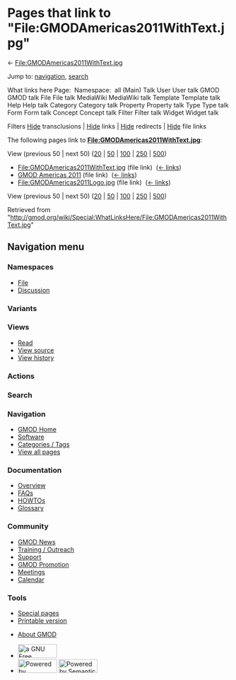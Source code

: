 <div id="mw-page-base" class="noprint">

</div>

<div id="mw-head-base" class="noprint">

</div>

<div id="content" class="mw-body" role="main">

<span id="top"></span>

<div id="mw-js-message" style="display:none;">

</div>



# <span dir="auto">Pages that link to "File:GMODAmericas2011WithText.jpg"</span>

<div id="bodyContent">

<div id="contentSub">

←
[File:GMODAmericas2011WithText.jpg](/wiki/File:GMODAmericas2011WithText.jpg "File:GMODAmericas2011WithText.jpg")

</div>

<div id="jump-to-nav" class="mw-jump">

Jump to: [navigation](#mw-navigation), [search](#p-search)

</div>

<div id="mw-content-text">

What links here Page:  Namespace:  all (Main) Talk User User talk GMOD
GMOD talk File File talk MediaWiki MediaWiki talk Template Template talk
Help Help talk Category Category talk Property Property talk Type Type
talk Form Form talk Concept Concept talk Filter Filter talk Widget
Widget talk

Filters
[Hide](/mediawiki/index.php?title=Special:WhatLinksHere/File:GMODAmericas2011WithText.jpg&hidetrans=1 "Special:WhatLinksHere/File:GMODAmericas2011WithText.jpg")
transclusions \|
[Hide](/mediawiki/index.php?title=Special:WhatLinksHere/File:GMODAmericas2011WithText.jpg&hidelinks=1 "Special:WhatLinksHere/File:GMODAmericas2011WithText.jpg")
links \|
[Hide](/mediawiki/index.php?title=Special:WhatLinksHere/File:GMODAmericas2011WithText.jpg&hideredirs=1 "Special:WhatLinksHere/File:GMODAmericas2011WithText.jpg")
redirects \|
[Hide](/mediawiki/index.php?title=Special:WhatLinksHere/File:GMODAmericas2011WithText.jpg&hideimages=1 "Special:WhatLinksHere/File:GMODAmericas2011WithText.jpg")
file links

The following pages link to
**[File:GMODAmericas2011WithText.jpg](/wiki/File:GMODAmericas2011WithText.jpg "File:GMODAmericas2011WithText.jpg")**:

View (previous 50 \| next 50)
([20](/mediawiki/index.php?title=Special:WhatLinksHere/File:GMODAmericas2011WithText.jpg&limit=20 "Special:WhatLinksHere/File:GMODAmericas2011WithText.jpg")
\|
[50](/mediawiki/index.php?title=Special:WhatLinksHere/File:GMODAmericas2011WithText.jpg&limit=50 "Special:WhatLinksHere/File:GMODAmericas2011WithText.jpg")
\|
[100](/mediawiki/index.php?title=Special:WhatLinksHere/File:GMODAmericas2011WithText.jpg&limit=100 "Special:WhatLinksHere/File:GMODAmericas2011WithText.jpg")
\|
[250](/mediawiki/index.php?title=Special:WhatLinksHere/File:GMODAmericas2011WithText.jpg&limit=250 "Special:WhatLinksHere/File:GMODAmericas2011WithText.jpg")
\|
[500](/mediawiki/index.php?title=Special:WhatLinksHere/File:GMODAmericas2011WithText.jpg&limit=500 "Special:WhatLinksHere/File:GMODAmericas2011WithText.jpg"))

- [File:GMODAmericas2011WithText.jpg](/wiki/File:GMODAmericas2011WithText.jpg "File:GMODAmericas2011WithText.jpg")
  (file link) ‎ <span class="mw-whatlinkshere-tools">([←
  links](/mediawiki/index.php?title=Special:WhatLinksHere&target=File%3AGMODAmericas2011WithText.jpg "Special:WhatLinksHere"))</span>
- [GMOD Americas 2011](/wiki/GMOD_Americas_2011 "GMOD Americas 2011")
  (file link) ‎ <span class="mw-whatlinkshere-tools">([←
  links](/mediawiki/index.php?title=Special:WhatLinksHere&target=GMOD+Americas+2011 "Special:WhatLinksHere"))</span>
- [File:GMODAmericas2011Logo.jpg](/wiki/File:GMODAmericas2011Logo.jpg "File:GMODAmericas2011Logo.jpg")
  (file link) ‎ <span class="mw-whatlinkshere-tools">([←
  links](/mediawiki/index.php?title=Special:WhatLinksHere&target=File%3AGMODAmericas2011Logo.jpg "Special:WhatLinksHere"))</span>

View (previous 50 \| next 50)
([20](/mediawiki/index.php?title=Special:WhatLinksHere/File:GMODAmericas2011WithText.jpg&limit=20 "Special:WhatLinksHere/File:GMODAmericas2011WithText.jpg")
\|
[50](/mediawiki/index.php?title=Special:WhatLinksHere/File:GMODAmericas2011WithText.jpg&limit=50 "Special:WhatLinksHere/File:GMODAmericas2011WithText.jpg")
\|
[100](/mediawiki/index.php?title=Special:WhatLinksHere/File:GMODAmericas2011WithText.jpg&limit=100 "Special:WhatLinksHere/File:GMODAmericas2011WithText.jpg")
\|
[250](/mediawiki/index.php?title=Special:WhatLinksHere/File:GMODAmericas2011WithText.jpg&limit=250 "Special:WhatLinksHere/File:GMODAmericas2011WithText.jpg")
\|
[500](/mediawiki/index.php?title=Special:WhatLinksHere/File:GMODAmericas2011WithText.jpg&limit=500 "Special:WhatLinksHere/File:GMODAmericas2011WithText.jpg"))

</div>

<div class="printfooter">

Retrieved from
"<http://gmod.org/wiki/Special:WhatLinksHere/File:GMODAmericas2011WithText.jpg>"

</div>

<div id="catlinks" class="catlinks catlinks-allhidden">

</div>

<div class="visualClear">

</div>

</div>

</div>

<div id="mw-navigation">

## Navigation menu

<div id="mw-head">



<div id="left-navigation">

<div id="p-namespaces" class="vectorTabs" role="navigation"
aria-labelledby="p-namespaces-label">

### Namespaces

- <span id="ca-nstab-image"><a href="/wiki/File:GMODAmericas2011WithText.jpg" accesskey="c"
  title="View the file page [c]">File</a></span>
- <span id="ca-talk"><a
  href="/mediawiki/index.php?title=File_talk:GMODAmericas2011WithText.jpg&amp;action=edit&amp;redlink=1"
  accesskey="t"
  title="Discussion about the content page [t]">Discussion</a></span>

</div>

<div id="p-variants" class="vectorMenu emptyPortlet" role="navigation"
aria-labelledby="p-variants-label">

### 

### Variants[](#)

<div class="menu">

</div>

</div>

</div>

<div id="right-navigation">

<div id="p-views" class="vectorTabs" role="navigation"
aria-labelledby="p-views-label">

### Views

- <span id="ca-view">[Read](/wiki/File:GMODAmericas2011WithText.jpg)</span>
- <span id="ca-viewsource"><a
  href="/mediawiki/index.php?title=File:GMODAmericas2011WithText.jpg&amp;action=edit"
  accesskey="e" title="This page is protected.
  You can view its source [e]">View source</a></span>
- <span id="ca-history"><a
  href="/mediawiki/index.php?title=File:GMODAmericas2011WithText.jpg&amp;action=history"
  accesskey="h" title="Past revisions of this page [h]">View history</a></span>

</div>

<div id="p-cactions" class="vectorMenu emptyPortlet" role="navigation"
aria-labelledby="p-cactions-label">

### Actions[](#)

<div class="menu">

</div>

</div>

<div id="p-search" role="search">

### Search

<div id="simpleSearch">

</div>

</div>

</div>

</div>

<div id="mw-panel">

<div id="p-logo" role="banner">

<a href="/wiki/Main_Page"
style="background-image: url(http://gmod.org/images/GMOD-cogs.png);"
title="Visit the main page"></a>

</div>

<div id="p-Navigation" class="portal" role="navigation"
aria-labelledby="p-Navigation-label">

### Navigation

<div class="body">

- <span id="n-GMOD-Home">[GMOD Home](/wiki/Main_Page)</span>
- <span id="n-Software">[Software](/wiki/GMOD_Components)</span>
- <span id="n-Categories-.2F-Tags">[Categories /
  Tags](/wiki/Categories)</span>
- <span id="n-View-all-pages">[View all
  pages](/wiki/Special:AllPages)</span>

</div>

</div>

<div id="p-Documentation" class="portal" role="navigation"
aria-labelledby="p-Documentation-label">

### Documentation

<div class="body">

- <span id="n-Overview">[Overview](/wiki/Overview)</span>
- <span id="n-FAQs">[FAQs](/wiki/Category:FAQ)</span>
- <span id="n-HOWTOs">[HOWTOs](/wiki/Category:HOWTO)</span>
- <span id="n-Glossary">[Glossary](/wiki/Glossary)</span>

</div>

</div>

<div id="p-Community" class="portal" role="navigation"
aria-labelledby="p-Community-label">

### Community

<div class="body">

- <span id="n-GMOD-News">[GMOD News](/wiki/GMOD_News)</span>
- <span id="n-Training-.2F-Outreach">[Training /
  Outreach](/wiki/Training_and_Outreach)</span>
- <span id="n-Support">[Support](/wiki/Support)</span>
- <span id="n-GMOD-Promotion">[GMOD
  Promotion](/wiki/GMOD_Promotion)</span>
- <span id="n-Meetings">[Meetings](/wiki/Meetings)</span>
- <span id="n-Calendar">[Calendar](/wiki/Calendar)</span>

</div>

</div>

<div id="p-tb" class="portal" role="navigation"
aria-labelledby="p-tb-label">

### Tools

<div class="body">

- <span id="t-specialpages"><a href="/wiki/Special:SpecialPages" accesskey="q"
  title="A list of all special pages [q]">Special pages</a></span>
- <span id="t-print"><a
  href="/mediawiki/index.php?title=Special:WhatLinksHere/File:GMODAmericas2011WithText.jpg&amp;printable=yes"
  rel="alternate" accesskey="p"
  title="Printable version of this page [p]">Printable version</a></span>

</div>

</div>

</div>

</div>

<div id="footer" role="contentinfo">

- <span id="footer-places-about">[About
  GMOD](/wiki/GMOD:About "GMOD:About")</span>

<!-- -->

- <span id="footer-copyrightico">[<img src="http://www.gnu.org/graphics/gfdl-logo-small.png" width="88"
  height="31" alt="a GNU Free Documentation License" />](http://www.gnu.org/licenses/fdl-1.3.html)</span>
- <span id="footer-poweredbyico">[<img src="/mediawiki/skins/common/images/poweredby_mediawiki_88x31.png"
  width="88" height="31" alt="Powered by MediaWiki" />](//www.mediawiki.org/)
  [<img
  src="/mediawiki/extensions/SemanticMediaWiki/includes/../resources/images/smw_button.png"
  width="88" height="31" alt="Powered by Semantic MediaWiki" />](https://www.semantic-mediawiki.org/wiki/Semantic_MediaWiki)</span>

<div style="clear:both">

</div>

</div>
